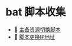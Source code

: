 # bat 脚本收集

* 📄 [主备资源切换脚本](siyuan://blocks/20240319222514-f9ezspd)
* 📄 [脚本更换IP地址](siyuan://blocks/20240410141521-6zi4eip)

　　‍

　　‍
